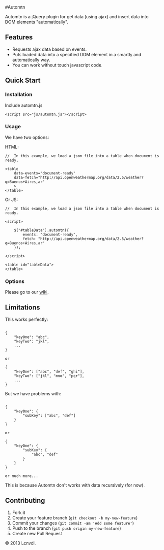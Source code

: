 #Automtn

Automtn is a jQuery plugin for get data (using ajax) and insert data into DOM elements "automatically".

## Features

- Requests ajax data based on events.
- Puts loaded data into a specified DOM element in a smartly and automatically way.
- You can work without touch javascript code.

## Quick Start

### Installation
Include automtn.js

```
<script src="js/automtn.js"></script>
```

### Usage

We have two options:

HTML:

```
//  In this example, we load a json file into a table when document is ready.

<table 
    data-events="document-ready"
    data-fetch="http://api.openweathermap.org/data/2.5/weather?q=Buenos+Aires,ar"
    >
</table>
```

Or JS:

```
//  In this example, we load a json file into a table when document is ready.

<script>

    $("#tableData").automtn({
        events: "document-ready",
        fetch: "http://api.openweathermap.org/data/2.5/weather?q=Buenos+Aires,ar"
    });
    
</script>

<table id="tableData">
</table>
```

### Options

Please go to our [wiki](https://github.com/lcnvdl/automtn/wiki/Options).

## Limitations

This works perfectly:

```

{
    "keyOne": "abc",
    "keyTwo": "jkl",
    ...
}

or

{
    "keyOne": ["abc", "def", "ghi"],
    "keyTwo": ["jkl", "mno", "pqr"],
    ...
}

```

But we have problems with:

```

{
    "keyOne": {
        "subKey": ["abc", "def"]
    }
}

or

{
    "keyOne": {
        "subKey": {
            "abc", "def"
        }
    }
}

or much more...

```

This is because Automtn don't works with data recursively (for now).

## Contributing

1. Fork it
2. Create your feature branch (`git checkout -b my-new-feature`)
3. Commit your changes (`git commit -am 'Add some feature'`)
4. Push to the branch (`git push origin my-new-feature`)
5. Create new Pull Request


© 2013 Lcnvdl.

